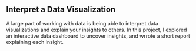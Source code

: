 ## Interpret a Data Visualization
A large part of working with data is being able to interpret data visualizations and explain your insights to others. In this project, I explored an interactive data dashboard to uncover insights, and wrrote a short report explaining each insight.
